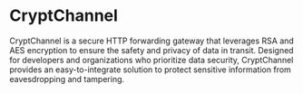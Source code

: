 # CryptChannel
CryptChannel is a secure HTTP forwarding gateway that leverages RSA and AES encryption to ensure the safety and privacy of data in transit. Designed for developers and organizations who prioritize data security, CryptChannel provides an easy-to-integrate solution to protect sensitive information from eavesdropping and tampering.
